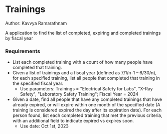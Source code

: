 # Trainings
Author: Kavvya Ramarathnam

A application to find the list of completed, expiring  and completed trainings by fiscal year

### Requirements

- List each completed training with a count of how many people have completed that training.
- Given a list of trainings and a fiscal year (defined as 7/1/n-1 – 6/30/n), for each specified training, list all people that completed that training in the specified fiscal year.
  - Use parameters: Trainings = "Electrical Safety for Labs", "X-Ray Safety", "Laboratory Safety Training"; Fiscal Year = 2024
- Given a date, find all people that have any completed trainings that have already expired, or will expire within one month of the specified date (A training is considered expired the day after its expiration date). For each person found, list each completed training that met the previous criteria, with an additional field to indicate expired vs expires soon.
   - Use date: Oct 1st, 2023
